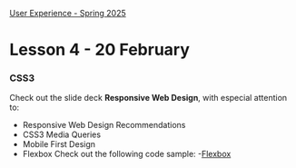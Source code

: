 [User Experience - Spring 2025](https://github.com/arturomorarioja-kea/WD_UX_F25/blob/main/README.md)

# Lesson 4 - 20 February

[--> Food Repo. Style: lateral margins. Form submit button cursor pointer on hover. Dialog instead of alert. Then make the about page a dialog. Responsiveness. clamp()]: #
[--> Show code samples Append strategies 1 & 2, Document fragment, Basic fetch]: #
[--> Show code samples CSS3 Background(https://codepen.io/arturomorarioja/pen/xxQqRgY), CSS3 Responsive Font and Image(https://codepen.io/arturomorarioja/pen/MWzpJjG)]: #

[## In-class exercise]: #

[### Navigation and Wayfinding]: #
[- Do the following exercise in groups of 4 students:]: #
[  - Find at least one website example of each one of the following wayfinding resources:]: #
[    - Breadcrumbs]: #
[    - URL structures]: #
[    - Calls to action]: #
[    - Consistency in the use of landmarks]: #
[    - Mega menus]: #
[  - Show your findings to the class next week]: #

[## Class takeaways]: #

[### HTML5]: #
[Check out the slide deck **HTML5**, with especial attention to:]: #
[- The `<dialog>` element]: #

### CSS3
[Check out the slide deck **CSS3**, with especial attention to:]: #
[- Variables and Calculations]: #
Check out the slide deck **Responsive Web Design**, with especial attention to:
- Responsive Web Design Recommendations
- CSS3 Media Queries
- Mobile First Design
- Flexbox
Check out the following code sample:
-[Flexbox](https://github.com/arturomorarioja/css_flexbox)

[### JavaScript]: #
[Check out:]: #
[- The slide deck **Introduction to JavaScript**, with especial attention to ES modules]: #
[- Code samples:]: #
[-->  - Append strategies(https://github.com/arturomorarioja/js_append_strategies)]: #
[-->  - Append strategies 2(https://github.com/arturomorarioja/js_append_strategies_v2)]: #
[-->  - Document fragment(https://codepen.io/arturomorarioja/pen/QwLaVMj)]: #
[-->  - Basic fetch(https://github.com/arturomorarioja/js_basic_fetch)]: #
[  - API consumption(https://github.com/arturomorarioja/kea_js_api_consumption)]: #
[  - ES Modules(https://github.com/arturomorarioja/js_modules)]: #

[## Homework]: #

[### Information Architecture]: #
[- Check out the slides on **IA Navigation and Wayfinding**, with especial attention to:]: #
[  - Navigation structures]: #
[  - Wayfinding methods (breadcrumbs, URL structures, CTAs, landmarks and mega menus)]: #

[### First Mandatory Assignment(https://kea-fronter.itslearning.com/LearningToolElement/ViewLearningToolElement.aspx?LearningToolElementId=1344451)]: #
[- Deliver the *Music CDs* exercise(https://kea-fronter.itslearning.com/LearningToolElement/ViewLearningToolElement.aspx?LearningToolElementId=1344535). The deadline is on 2/4, but I will only provide individual feedback to those who submit before Wednesday and only if you specify in your delivery that you want individual feedback]: #
